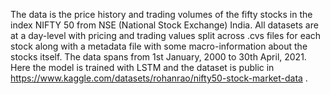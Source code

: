 The data is the price history and trading volumes of the fifty stocks in the index NIFTY 50 from NSE (National Stock Exchange) India. All datasets are at a day-level with pricing and trading values split across .cvs files for each stock along with a metadata file with some macro-information about the stocks itself. The data spans from 1st January, 2000 to 30th April, 2021. Here the model is trained with LSTM and the dataset is public in https://www.kaggle.com/datasets/rohanrao/nifty50-stock-market-data .
